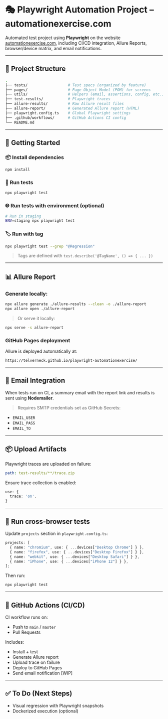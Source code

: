 # 🎭 Playwright Automation Project – automationexercise.com

Automated test project using **Playwright** on the website [automationexercise.com](https://www.automationexercise.com), including CI/CD integration, Allure Reports, browser/device matrix, and email notifications.

---

## 📁 Project Structure

```bash
.
├── tests/                  # Test specs (organized by feature)
├── pages/                  # Page Object Model (POM) for screens
├── utils/                  # Helpers (email, assertions, config, etc.)
├── test-results/           # Playwright traces
├── allure-results/         # Raw Allure result files
├── allure-report/          # Generated Allure report (HTML)
├── playwright.config.ts    # Global Playwright settings
├── .github/workflows/      # GitHub Actions CI config
└── README.md
```

---

## 🚀 Getting Started

### 📦 Install dependencies

```bash
npm install
```

### 🧪 Run tests

```bash
npx playwright test
```

### 🌐 Run tests with environment (optional)

```bash
# Run in staging
ENV=staging npx playwright test
```

### 🏷️ Run with tag

```bash
npx playwright test --grep "@Regression"
```

> Tags are defined with `test.describe('@TagName', () => { ... })`

---

## 📊 Allure Report

### Generate locally:

```bash
npx allure generate ./allure-results --clean -o ./allure-report
npx allure open ./allure-report
```

> Or serve it locally:

```bash
npx serve -s allure-report
```

### GitHub Pages deployment

Allure is deployed automatically at:

```
https://telverneck.github.io/playwright-automationexercise/
```

---

## 📧 Email Integration

When tests run on CI, a summary email with the report link and results is sent using **Nodemailer**.

> Requires SMTP credentials set as GitHub Secrets:

- `EMAIL_USER`
- `EMAIL_PASS`
- `EMAIL_TO`

---

## 📦 Upload Artifacts

Playwright traces are uploaded on failure:

```yaml
path: test-results/**/trace.zip
```

Ensure trace collection is enabled:

```ts
use: {
  trace: 'on',
}
```

---

## 🔁 Run cross-browser tests

Update `projects` section in `playwright.config.ts`:

```ts
projects: [
  { name: "chromium", use: { ...devices["Desktop Chrome"] } },
  { name: "firefox", use: { ...devices["Desktop Firefox"] } },
  { name: "webkit", use: { ...devices["Desktop Safari"] } },
  { name: "iPhone", use: { ...devices["iPhone 12"] } },
];
```

Then run:

```bash
npx playwright test
```

---

## 🤖 GitHub Actions (CI/CD)

CI workflow runs on:

- Push to `main` / `master`
- Pull Requests

Includes:

- Install + test
- Generate Allure report
- Upload trace on failure
- Deploy to GitHub Pages
- Send email notification [WIP]

---

## ✅ To Do (Next Steps)

- Visual regression with Playwright snapshots
- Dockerized execution (optional)
